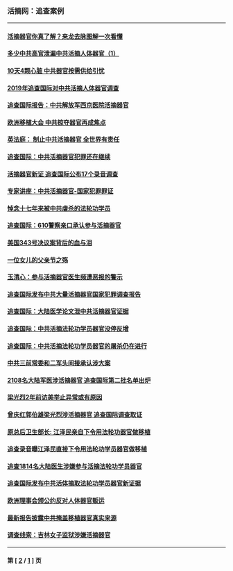 ### 活摘网：追查案例
---
#### [活摘器官你真了解？来龙去脉图解一次看懂](../../pages/nf5880/n13013820.md?09030430) 
#### [多少中共高官泄漏中共活摘人体器官（1）](../../pages/nf5880/n12671234.md?09030430) 
#### [10天4颗心脏 中共器官按需供给引忧](../../pages/nf5880/n12326366.md?09030430) 
#### [2019年追查国际对中共活摘人体器官调查](../../pages/nf5880/n11917733.md?09030430) 
#### [追查国际报告：中共解放军西京医院活摘器官](../../pages/nf5880/n11838359.md?09030430) 
#### [欧洲移植大会 中共掠夺器官再成焦点](../../pages/nf5880/n11538883.md?09030430) 
#### [英法庭： 制止中共活摘器官 全世界有责任](../../pages/nf5880/n11330691.md?09030430) 
#### [追查国际：中共活摘器官犯罪还在继续](../../pages/nf5880/n11218301.md?09030430) 
#### [活摘器官新证 追查国际公布17个录音调查](../../pages/nf5880/n10897744.md?09030430) 
#### [专家讲座：中共活摘器官-国家犯罪罪证](../../pages/nf5880/n8828153.md?09030430) 
#### [悼念十七年来被中共虐杀的法轮功学员](../../pages/nf5880/n8124823.md?09030430) 
#### [追查国际：610警察亲口承认参与活摘器官](../../pages/nf5880/n8109067.md?09030430) 
#### [美国343号决议案背后的血与泪](../../pages/nf5880/n8020684.md?09030430) 
#### [一位女儿的父亲节之殇](../../pages/nf5880/n8014122.md?09030430) 
#### [玉清心：参与活摘器官医生频遭恶报的警示](../../pages/nf5880/n4637546.md?09030430) 
#### [追查国际发布中共大量活摘器官国家犯罪调查报告](../../pages/nf5880/n4613428.md?09030430) 
#### [追查国际：大陆医学论文泄中共活摘器官证据](../../pages/nf5880/n4608794.md?09030430) 
#### [追查国际：中共活摘法轮功学员器官没停反增](../../pages/nf5880/n4584075.md?09030430) 
#### [追查国际：中共活摘法轮功学员器官的屠杀仍在进行](../../pages/nf5880/n4299154.md?09030430) 
#### [中共三前常委和二军头间接承认涉大案](../../pages/nf5880/n4286244.md?09030430) 
#### [2108名大陆军医涉活摘器官 追查国际第二批名单出炉](../../pages/nf5880/n4284769.md?09030430) 
#### [梁光烈2年前访美举止异常或有原因](../../pages/nf5880/n4279686.md?09030430) 
#### [曾庆红郭伯雄梁光烈涉活摘器官 追查国际调查取证](../../pages/nf5880/n4278462.md?09030430) 
#### [原总后卫生部长: 江泽民亲自下令用法轮功器官做移植](../../pages/nf5880/n4263864.md?09030430) 
#### [追查录音曝江泽民直接下令用法轮功学员器官做移植](../../pages/nf5880/n4261268.md?09030430) 
#### [追查1814名大陆医生涉嫌参与活摘法轮功学员器官](../../pages/nf5880/n4259055.md?09030430) 
#### [追查国际发布中共活体摘取法轮功学员器官新证据](../../pages/nf5880/n4258255.md?09030430) 
#### [欧洲理事会颁公约反对人体器官贩运](../../pages/nf5880/n4206955.md?09030430) 
#### [最新报告披露中共掩盖移植器官真实来源](../../pages/nf5880/n4140084.md?09030430) 
#### [调查线索：吉林女子监狱涉嫌活摘器官](../../pages/nf5880/n4044366.md?09030430) 

---
#### 第 [ [2](./2.md?09030430) / [1](./1.md?09030430) ] 页
